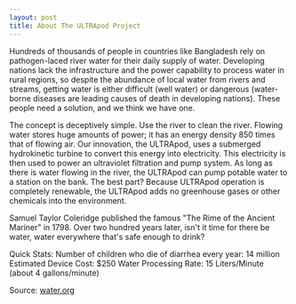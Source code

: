 ```yaml
---
layout: post
title: About The ULTRApod Project
---
```

Hundreds of thousands of people in countries like Bangladesh rely on pathogen-laced river water for their daily supply of water. Developing nations lack the infrastructure and the power capability to process water in rural regions, so despite the abundance of local water from rivers and streams, getting water is either difficult (well water) or dangerous (water-borne diseases are leading causes of death in developing nations). These people need a solution, and we think we have one.

The concept is deceptively simple. Use the river to clean the river. Flowing water stores huge amounts of power; it has an energy density 850 times that of flowing air. Our innovation, the ULTRApod, uses a submerged hydrokinetic turbine to convert this energy into electricity. This electricity is then used to power an ultraviolet filtration and pump system. As long as there is water flowing in the river, the ULTRApod can pump potable water to a station on the bank. The best part? Because ULTRApod operation is completely renewable, the ULTRApod adds no greenhouse gases or other chemicals into the environment.

Samuel Taylor Coleridge published the famous "The Rime of the Ancient Mariner" in 1798.
Over two hundred years later, isn't it time for there be water, water everywhere that's safe enough to drink?

Quick Stats:
Number of children who die of diarrhea every year: 14 million
Estimated Device Cost: $250
Water Processing Rate: 15 Liters/Minute (about 4 gallons/minute)

Source: [water.org](http://www.water.org/)
